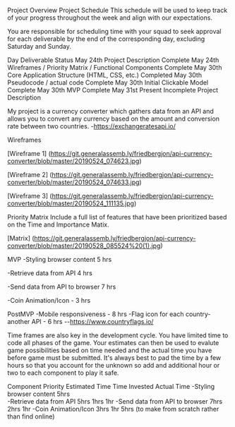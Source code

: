 Project Overview
Project Schedule
This schedule will be used to keep track of your progress throughout the week and align with our expectations.

You are responsible for scheduling time with your squad to seek approval for each deliverable by the end of the corresponding day, excluding Saturday and Sunday.

Day	Deliverable	Status
May 24th	Project Description	Complete
May 24th	Wireframes / Priority Matrix / Functional Components	Complete
May 30th	Core Application Structure (HTML, CSS, etc.)	Completed
May 30th	Pseudocode / actual code	Complete
May 30th	Initial Clickable Model	Complete
May 30th	MVP	Complete
May 31st	Present	Incomplete
Project Description

My project is a currency converter which gathers data from an API and allows you to convert any currency based on the amount and conversion rate between two countries.
 -https://exchangeratesapi.io/

Wireframes

[Wireframe 1] (https://git.generalassemb.ly/friedbergjon/api-currency-converter/blob/master/20190524_074623.jpg)

[Wireframe 2] (https://git.generalassemb.ly/friedbergjon/api-currency-converter/blob/master/20190524_074633.jpg)

[Wireframe 3] (https://git.generalassemb.ly/friedbergjon/api-currency-converter/blob/master/20190524_111135.jpg)

Priority Matrix
Include a full list of features that have been prioritized based on the Time and Importance Matix.

[Matrix] (https://git.generalassemb.ly/friedbergjon/api-currency-converter/blob/master/20190528_085524%20(1).jpg)

MVP
-Styling browser content 5 hrs

-Retrieve data from API 4 hrs

-Send data from API to browser 7 hrs

-Coin Animation/Icon - 3 hrs




PostMVP
-Mobile responsiveness - 8 hrs      -Flag icon for each country- another API - 6 hrs --https://www.countryflags.io/


Time frames are also key in the development cycle. You have limited time to code all phases of the game. Your estimates can then be used to evalute game possibilities based on time needed and the actual time you have before game must be submitted. It's always best to pad the time by a few hours so that you account for the unknown so add and additional hour or two to each component to play it safe.

Component	Priority	Estimated Time	Time Invested	Actual Time
-Styling browser content	5hrs	
-Retrieve data from API	5hrs	 1hrs 1hr
-Send data from API to browser  7hrs 2hrs 1hr
-Coin Animation/Icon 3hrs 1hr    5hrs (to make from scratch rather than find online)
